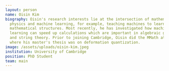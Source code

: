 ```yaml
---
layout: person
name: Oisin Kim
biography: Oisin's research interests lie at the intersection of mathematical
  physics and machine learning, for example, teaching machines to learn
  mathematical structures. Most recently, he has investigated how machine
  learning can speed up calculations which are important in algebraic geometry
  and string theory. Prior to joining Cambridge, Oisin did the MMath at Oxford,
  where his master's thesis was on deformation quantization.
image: /assets/uploads/oisin-kim.jpeg
institution: University of Cambridge
position: PhD Student
team: main
---
```

